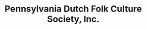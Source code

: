 ---
layout: repo
title: "Pennsylvania Dutch Folk Culture Society, Inc."
id: 14316
permalink: repos/14316/
---